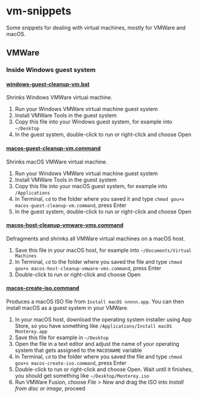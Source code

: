 # vm-snippets

Some snippets for dealing with virtual machines, mostly for VMWare and macOS.

## VMWare

### Inside Windows guest system

#### [windows-guest-cleanup-vm.bat](./windows-guest-cleanup-vm.bat)

Shrinks Windows VMWare virtual machine.

1. Run your Windows VMWare virtual machine guest system
2. Install VMWare Tools in the guest system
3. Copy this file into your Windows guest system, for example into `~/Desktop`
4. In the guest system, double-click to run or right-click and choose Open

#### [macos-guest-cleanup-vm.command](macos-guest-cleanup-vm.command)

Shrinks macOS VMWare virtual machine.

1. Run your Windows VMWare virtual machine guest system
2. Install VMWare Tools in the guest system
3. Copy this file into your macOS guest system, for example into `/Applications`
4. In Terminal, `cd` to the folder where you saved it and type `chmod gou+x macos-guest-cleanup-vm.command`, press Enter
5. In the guest system, double-click to run or right-click and choose Open

#### [macos-host-cleanup-vmware-vms.command](macos-host-cleanup-vmware-vms.command)

Defragments and shrinks all VMWare virtual machines on a macOS host.

1. Save this file in your macOS host, for example into `~/Documents/Virtual Machines`
2. In Terminal, `cd` to the folder where you saved the file and type `chmod gou+x macos-host-cleanup-vmware-vms.command`, press Enter
3. Double-click to run or right-click and choose Open

#### [macos-create-iso.command](macos-create-iso.command)

Produces a macOS ISO file from `Install macOS nnnnn.app`. You can then install macOS as a guest system in your VMWare. 

1. In your macOS host, download the operating system installer using App Store, so you have something like `/Applications/Install macOS Monterey.app`
2. Save this file for example in `~/Desktop`
3. Open the file in a text editor and adjust the name of your operating system that gets assigned to the `MACOSNAME` variable
4. In Terminal, `cd` to the folder where you saved the file and type `chmod gou+x macos-create-iso.command`, press Enter
5. Double-click to run or right-click and choose Open. Wait until it finishes, you should get something like `~/Desktop/Monterey.iso`
6. Run VMWare Fusion, choose _File > New_ and drag the ISO into _Install from disc or image_, proceed

